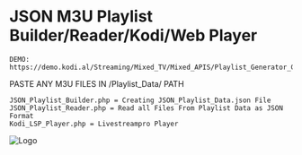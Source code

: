 # JSON M3U Playlist Builder/Reader/Kodi/Web Player

    DEMO: https://demo.kodi.al/Streaming/Mixed_TV/Mixed_APIS/Playlist_Generator_GIT

PASTE ANY M3U FILES IN /Playlist_Data/ PATH

    JSON_Playlist_Builder.php = Creating JSON_Playlist_Data.json File
    JSON_Playlist_Reader.php = Read all Files From Playlist Data as JSON Format
    Kodi_LSP_Player.php = Livestreampro Player

![Logo](https://raw.githubusercontent.com/SxtBox/JSON_M3U_Playlist_Builder_Reader/main/Screenshot%2027_05_2021%20(02-21-41).png?raw=true)
